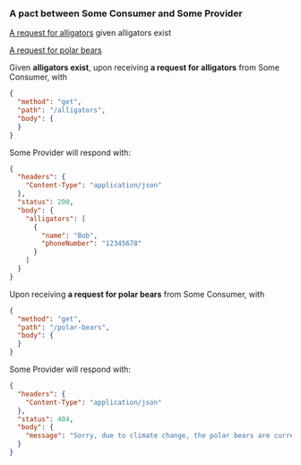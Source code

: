 ### A pact between Some Consumer and Some Provider

[A request for alligators](#a_request_for_alligators_given_alligators_exist) given alligators exist

[A request for polar bears](#a_request_for_polar_bears)

<a name="a_request_for_alligators_given_alligators_exist"></a>
Given **alligators exist**, upon receiving **a request for alligators** from Some Consumer, with
```json
{
  "method": "get",
  "path": "/alligators",
  "body": {
  }
}
```
Some Provider will respond with:
```json
{
  "headers": {
    "Content-Type": "application/json"
  },
  "status": 200,
  "body": {
    "alligators": [
      {
        "name": "Bob",
        "phoneNumber": "12345678"
      }
    ]
  }
}
```
<a name="a_request_for_polar_bears"></a>
Upon receiving **a request for polar bears** from Some Consumer, with
```json
{
  "method": "get",
  "path": "/polar-bears",
  "body": {
  }
}
```
Some Provider will respond with:
```json
{
  "headers": {
    "Content-Type": "application/json"
  },
  "status": 404,
  "body": {
    "message": "Sorry, due to climate change, the polar bears are currently unavailable."
  }
}
```
